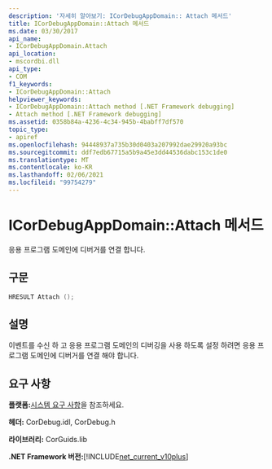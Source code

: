 ```yaml
---
description: '자세히 알아보기: ICorDebugAppDomain:: Attach 메서드'
title: ICorDebugAppDomain::Attach 메서드
ms.date: 03/30/2017
api_name:
- ICorDebugAppDomain.Attach
api_location:
- mscordbi.dll
api_type:
- COM
f1_keywords:
- ICorDebugAppDomain::Attach
helpviewer_keywords:
- ICorDebugAppDomain::Attach method [.NET Framework debugging]
- Attach method [.NET Framework debugging]
ms.assetid: 0358b84a-4236-4c34-945b-4babff7df570
topic_type:
- apiref
ms.openlocfilehash: 94448937a735b30d0403a207992dae29920a93bc
ms.sourcegitcommit: ddf7edb67715a5b9a45e3dd44536dabc153c1de0
ms.translationtype: MT
ms.contentlocale: ko-KR
ms.lasthandoff: 02/06/2021
ms.locfileid: "99754279"
---
```

# <a name="icordebugappdomainattach-method"></a>ICorDebugAppDomain::Attach 메서드

응용 프로그램 도메인에 디버거를 연결 합니다.  
  
## <a name="syntax"></a>구문  
  
```cpp  
HRESULT Attach ();  
```  
  
## <a name="remarks"></a>설명  

 이벤트를 수신 하 고 응용 프로그램 도메인의 디버깅을 사용 하도록 설정 하려면 응용 프로그램 도메인에 디버거를 연결 해야 합니다.  
  
## <a name="requirements"></a>요구 사항  

 **플랫폼:**[시스템 요구 사항](../../get-started/system-requirements.md)을 참조하세요.  
  
 **헤더:** CorDebug.idl, CorDebug.h  
  
 **라이브러리:** CorGuids.lib  
  
 **.NET Framework 버전:**[!INCLUDE[net_current_v10plus](../../../../includes/net-current-v10plus-md.md)]
